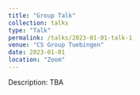 ```yaml
---
title: "Group Talk"
collection: talks
type: "Talk"
permalink: /talks/2023-01-01-talk-1
venue: "CS Group Tuebingen"
date: 2023-01-01
location: "Zoom"
---
```


Description: TBA